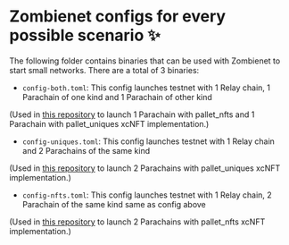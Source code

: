 # Zombienet configs for every possible scenario ✨

The following folder contains binaries that can be used with Zombienet to start small networks. There are a total of 3 binaries:

- `config-both.toml`: This config launches testnet with 1 Relay chain, 1 Parachain of one kind and 1 Parachain of other kind

(Used in [this repository](https://github.com/paraspell-research/polkadot-sdk) to launch 1 Parachain with pallet_nfts and 1 Parachain with pallet_uniques xcNFT implementation.)

- `config-uniques.toml`: This config launches testnet with 1 Relay chain and 2 Parachains of the same kind

(Used in [this repository](https://github.com/paraspell-research/polkadot-sdk) to launch 2 Parachains with pallet_uniques xcNFT implementation.)

- `config-nfts.toml`: This config launches testnet with 1 Relay chain, 2 Parachain of the same kind same as config above

(Used in [this repository](https://github.com/paraspell-research/polkadot-sdk) to launch 2 Parachains with pallet_nfts xcNFT implementation.)
